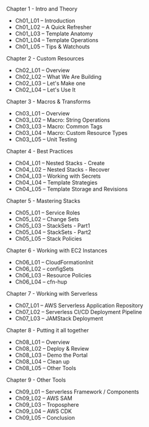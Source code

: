 
Chapter 1 - Intro and Theory
  - Ch01_L01 – Introduction
  - Ch01_L02 – A Quick Refresher
  - Ch01_L03 – Template Anatomy
  - Ch01_L04 – Template Operations
  - Ch01_L05 – Tips & Watchouts

Chapter 2 - Custom Resources
  - Ch02_L01 – Overview
  - Ch02_L02 – What We Are Building
  - Ch02_L03 – Let's Make one
  - Ch02_L04 – Let's Use It

Chapter 3 - Macros & Transforms
  - Ch03_L01 – Overview
  - Ch03_L02 – Macro: String Operations
  - Ch03_L03 – Macro: Common Tags
  - Ch03_L04 – Macro: Custom Resource Types
  - Ch03_L05 – Unit Testing

Chapter 4 - Best Practices
  - Ch04_L01 – Nested Stacks - Create
  - Ch04_L02 – Nested Stacks - Recover
  - Ch04_L03 – Working with Secrets
  - Ch04_L04 – Template Strategies
  - Ch04_L05 – Template Storage and Revisions

Chapter 5 - Mastering Stacks
  - Ch05_L01 – Service Roles
  - Ch05_L02 – Change Sets
  - Ch05_L03 – StackSets - Part1
  - Ch05_L04 – StackSets - Part2
  - Ch05_L05 – Stack Policies

Chapter 6 - Working with EC2 Instances
  - Ch06_L01 – CloudFormationInit
  - Ch06_L02 – configSets
  - Ch06_L03 – Resource Policies
  - Ch06_L04 – cfn-hup

Chapter 7 - Working with Serverless
  - Ch07_L01 – AWS Serverless Application Repository
  - Ch07_L02 – Serverless CI/CD Deployment Pipeline
  - Ch07_L03 – JAMStack Deployment

Chapter 8 - Putting it all together
  - Ch08_L01 – Overview
  - Ch08_L02 – Deploy & Review
  - Ch08_L03 – Demo the Portal
  - Ch08_L04 – Clean up
  - Ch08_L05 – Other Tools

Chapter 9 - Other Tools
  - Ch09_L01 – Serverless Framework / Components
  - Ch09_L02 – AWS SAM
  - Ch09_L03 – Troposphere
  - Ch09_L04 – AWS CDK
  - Ch09_L05 – Conclusion
